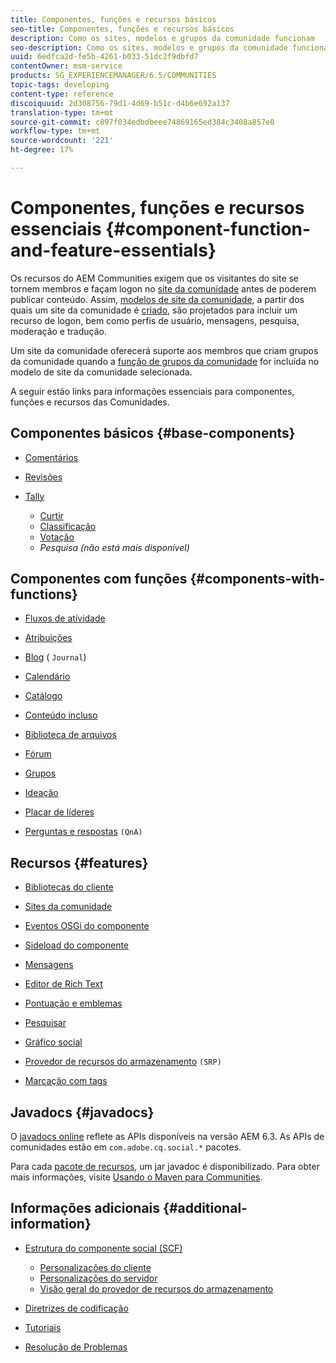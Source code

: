 ```yaml
---
title: Componentes, funções e recursos básicos
seo-title: Componentes, funções e recursos básicos
description: Como os sites, modelos e grupos da comunidade funcionam
seo-description: Como os sites, modelos e grupos da comunidade funcionam
uuid: 6edfca2d-fe5b-4261-b033-51dc2f9dbfd7
contentOwner: msm-service
products: SG_EXPERIENCEMANAGER/6.5/COMMUNITIES
topic-tags: developing
content-type: reference
discoiquuid: 2d308756-79d1-4d69-b51c-d4b6e692a137
translation-type: tm+mt
source-git-commit: c897f034edbdbeee74869165ed384c3408a857e0
workflow-type: tm+mt
source-wordcount: '221'
ht-degree: 17%

---
```



# Componentes, funções e recursos essenciais {#component-function-and-feature-essentials}

Os recursos do AEM Communities exigem que os visitantes do site se tornem membros e façam logon no [site da comunidade](overview.md#communitiessites) antes de poderem publicar conteúdo. Assim, [modelos de site da comunidade](sites.md), a partir dos quais um site da comunidade é [criado](sites-console.md), são projetados para incluir um recurso de logon, bem como perfis de usuário, mensagens, pesquisa, moderação e tradução.

Um site da comunidade oferecerá suporte aos membros que criam grupos da comunidade quando a [função de grupos da comunidade](functions.md#groups-function) for incluída no modelo de site da comunidade selecionada.

A seguir estão links para informações essenciais para componentes, funções e recursos das Comunidades.

## Componentes básicos {#base-components}

* [Comentários](essentials-comments.md)
* [Revisões](reviews-basics.md)
* [Tally](tally.md)

   * [Curtir](essentials-liking.md)
   * [Classificação](rating-basics.md)
   * [Votação](essentials-voting.md)
   * *Pesquisa (não está mais disponível)*

## Componentes com funções {#components-with-functions}

* [Fluxos de atividade](essentials-activities.md)
* [Atribuições](essentials-assignments.md)
* [Blog](blog-developer-basics.md) (  `Journal`)

* [Calendário](calendar-basics-for-developers.md)
* [Catálogo](catalog-developer-essentials.md)
* [Conteúdo incluso](essentials-featured.md)
* [Biblioteca de arquivos](essentials-file-library.md)
* [Fórum](essentials-forum.md)
* [Grupos](essentials-groups.md)
* [Ideação](ideation.md)
* [Placar de líderes](leaderboard.md)
* [Perguntas e respostas](qna-essentials.md) `(QnA)`

## Recursos {#features}

* [Bibliotecas do cliente](clientlibs.md)
* [Sites da comunidade](sites-for-developers.md)
* [Eventos OSGi do componente](events.md)
* [Sideload do componente](sideloading.md)
* [Mensagens](essentials-messaging.md)
* [Editor de Rich Text](rte.md)
* [Pontuação e emblemas](configure-scoring.md)
* [Pesquisar](search-implementation.md)
* [Gráfico social](essentials-socialgraph.md)
* [Provedor de recursos do armazenamento](srp-and-ugc.md) `(SRP)`

* [Marcação com tags](tag.md)

## Javadocs {#javadocs}

O [javadocs online](../../help/sites-developing/reference-materials.md) reflete as APIs disponíveis na versão AEM 6.3.
As APIs de comunidades estão em `com.adobe.cq.social.*` pacotes.

Para cada [pacote de recursos](deploy-communities.md#latestfeaturepack), um jar javadoc é disponibilizado. Para obter mais informações, visite [Usando o Maven para Communities](maven.md#javadocs).

## Informações adicionais {#additional-information}

* [Estrutura do componente social (SCF)](scf.md)

   * [Personalizações do cliente](client-customize.md)
   * [Personalizações do servidor](server-customize.md)
   * [Visão geral do provedor de recursos do armazenamento](srp.md)

* [Diretrizes de codificação](code-guide.md)
* [Tutoriais](tutorials.md)
* [Resolução de Problemas](troubleshooting.md)

